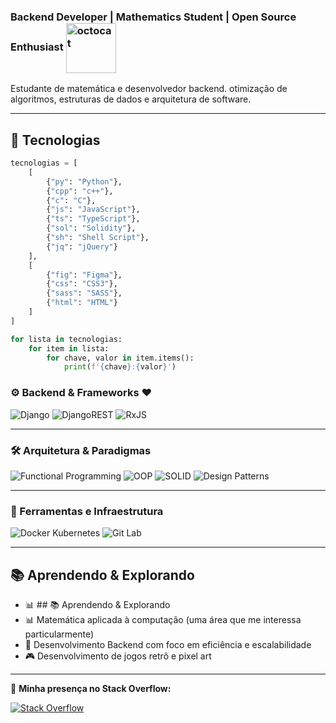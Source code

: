 


### Backend Developer | Mathematics Student | Open Source Enthusiast <img src="https://github.com/user-attachments/assets/f20d7337-703d-48f6-a65e-9806e75c16bf" alt="octocat" width="80" style="vertical-align: middle;"/>

Estudante de matemática e desenvolvedor  backend. otimização de algoritmos, estruturas de dados e arquitetura de software.  


---

## 🚀 Tecnologias 
```python
tecnologias = [
    [
        {"py": "Python"},
        {"cpp": "c++"},
        {"c": "C"},
        {"js": "JavaScript"},
        {"ts": "TypeScript"},
        {"sol": "Solidity"},
        {"sh": "Shell Script"},
        {"jq": "jQuery"}
    ],
    [
        {"fig": "Figma"},
        {"css": "CSS3"},
        {"sass": "SASS"},
        {"html": "HTML"}
    ]
]

for lista in tecnologias:
    for item in lista:
        for chave, valor in item.items():
            print(f'{chave}:{valor}')
```

### ⚙️ Backend & Frameworks  ❤️
![Django](https://img.shields.io/badge/Django-092E20?style=for-the-badge&logo=django&logoColor=white)
![DjangoREST](https://img.shields.io/badge/Django%20REST%20Framework-FF1709?style=for-the-badge&logo=django&logoColor=white)
![RxJS](https://img.shields.io/badge/RxJS-B7178C?style=for-the-badge&logo=reactivex&logoColor=white)


---

### 🛠 Arquitetura & Paradigmas  
![Functional Programming](https://img.shields.io/badge/-λ%20Functional%20Programming-8A2BE2?style=for-the-badge) ![OOP](https://img.shields.io/badge/-🧩%20OOP-007ACC?style=for-the-badge)
![SOLID](https://img.shields.io/badge/-🔶%20SOLID%20PRINCIPLES-007ACC?style=for-the-badge)
![Design Patterns](https://img.shields.io/badge/-🎭%20Design%20Patterns-4B0082?style=for-the-badge)

---

 ### 🚀 Ferramentas e Infraestrutura                                 
![Docker Kubernetes](https://img.shields.io/badge/Docker-2496ED.svg?style=for-the-badge&logo=Docker&logoColor=white)  ![Git Lab](https://img.shields.io/badge/GitLab-FC6D26.svg?style=for-the-badge&logo=GitLab&logoColor=white)

---

## 📚 Aprendendo & Explorando  
- 📊 ## 📚 Aprendendo & Explorando  
- 📊 Matemática aplicada à computação (uma área que me interessa particularmente)  
- 🔧 Desenvolvimento Backend com foco em eficiência e escalabilidade  
- 🎮 Desenvolvimento de jogos retrô e pixel art  

---

📌 **Minha presença no Stack Overflow:**        

[![Stack Overflow](https://img.shields.io/badge/Stack_Overflow-FE7A16?style=for-the-badge&logo=stack-overflow&logoColor=white)](https://es.stackoverflow.com/users/329668/cardosource)



